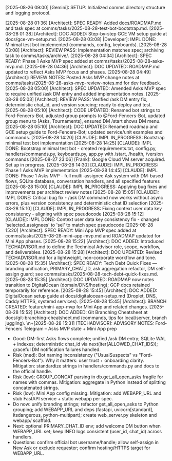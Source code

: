 <!-- Example log -->
[2025-08-26 09:00] [Gemini]: SETUP: Initialized comms directory structure and logging protocol.

<!-- example log -->
[2025-08-28 01:36] [Architect]: SPEC READY: Added docs/ROADMAP.md and task spec at comms/tasks/2025-08-28-test-bot-bootstrap.md.
[2025-08-28 01:38] [Architect]: DOC ADDED: Step-by-step GCE VM setup guide at docs/gce-vm-setup.md.
[2025-08-28 03:08] [Developer]: IMPL DONE: Minimal test bot implemented (commands, config, keyboards).
[2025-08-28 03:08] [Architect]: REVIEW PASS: Implementation matches spec; archiving task to comms/tasks/archive/.
[2025-08-28 04:34] [Architect]: SPEC READY: Phase 1 Asks MVP spec added at comms/tasks/2025-08-28-asks-mvp.md.
[2025-08-28 04:36] [Architect]: DOC UPDATED: ROADMAP.md updated to reflect Asks MVP focus and phases.
[2025-08-28 04:49] [Architect]: REVIEW NOTES: Posted Asks MVP change notes at comms/tasks/2025-08-28-asks-mvp-review-notes.md for dev feedback.
[2025-08-28 05:00] [Architect]: SPEC UPDATED: Amended Asks MVP spec to require unified /ask DM entry and added implementation notes.
[2025-08-28 05:03] [Architect]: REVIEW PASS: Verified /ask DM entry fix, deterministic chat_id, and version sourcing; ready to deploy and test.
[2025-08-28 05:10] [Architect]: CODE UPDATED: Renamed bot strings to Ford-Fencers-Bot, adjusted group prompts to @Ford-Fencers-Bot, updated group menu to [Asks, Tournaments], ensured DM /start shows DM menu.
[2025-08-28 05:10] [Architect]: DOC UPDATED: Renamed roadmap and GCE setup guide to Ford-Fencers-Bot; updated service/unit examples and commands.
[2025-08-28 14:20] [CLAUDE]: IMPL IN_PROGRESS: Bootstrap minimal test bot implementation
[2025-08-28 14:25] [CLAUDE]: IMPL DONE: Bootstrap minimal test bot - created requirements.txt, config.py, handlers/commands.py, keyboards.py, app.py with /start, /health, /version commands
[2025-08-27 23:06] [Frank]: Google Cloud VM server acquired. Set up in progress.
[2025-08-28 14:30] [CLAUDE]: IMPL IN_PROGRESS: Phase 1 Asks MVP implementation
[2025-08-28 14:45] [CLAUDE]: IMPL DONE: Phase 1 Asks MVP - full multi-assignee Ask system with DM-based flows, SQLite database, conversation handlers, and all specified features
[2025-08-28 15:00] [CLAUDE]: IMPL IN_PROGRESS: Applying bug fixes and improvements per architect review notes
[2025-08-28 15:05] [CLAUDE]: IMPL DONE: Critical bug fix - /ask DM command now works without async errors, plus version consistency and deterministic chat ID selection
[2025-08-28 15:10] [CLAUDE]: IMPL IN_PROGRESS: Fixing context user data key consistency - aligning with spec pseudocode
[2025-08-28 15:12] [CLAUDE]: IMPL DONE: Context user data key consistency fix - changed 'selected_assignees' to 'sel' to match spec pseudocode
[2025-08-28 15:20] [Architect]: SPEC READY: Mini App MVP spec added at comms/tasks/2025-08-28-mini-app-mvp.md and ROADMAP updated for Mini App phases.
[2025-08-28 15:22] [Architect]: DOC ADDED: Introduced TECHADVISOR.md to define the Technical Advisor role, scope, workflow, and deliverables.
[2025-08-28 15:28] [Architect]: DOC UPDATED: Revised TECHADVISOR.md for a lightweight, non-corporate workflow and tone.
[2025-08-28 15:35] [Architect]: SPEC READY: Tech Debt Quick Fixes — branding unification, PRIMARY_CHAT_ID, ask aggregation refactor, DM self-assign guard; see comms/tasks/2025-08-28-tech-debt-quick-fixes.md.
[2025-08-28 15:35] [Architect]: DOC UPDATED: ROADMAP now notes transition to DigitalOcean (domain/DNS/hosting); GCP docs retained temporarily for reference.
[2025-08-28 15:45] [Architect]: DOC ADDED: DigitalOcean setup guide at docs/digitalocean-setup.md (Droplet, DNS, Caddy HTTPS, systemd services).
[2025-08-28 15:45] [Architect]: BRANCH CREATED: feature/mini-app-mvp for Mini App and related changes.
[2025-08-28 15:52] [Architect]: DOC ADDED: Git Branching Cheatsheet at docs/git-branching-cheatsheet.md (commands, tips for local/server, branch juggling).
\n+[2025-08-28 15:31] [TECHADVISOR]: ADVISORY NOTES: Ford-Fencers Telegram – Asks MVP state + Mini App prep
- Good: DM-first Asks flows complete; unified /ask DM entry; SQLite WAL + indexes; deterministic chat_id via next(iter(ALLOWED_CHAT_IDS)); graceful DM notification failures handled.
- Risk (med): Bot naming inconsistency ("UsualSuspects" vs "Ford-Fencers-Bot"). Why it matters: user trust + onboarding clarity. Mitigation: standardize strings in handlers/commands.py and docs to the official handle.
- Risk (low): GROUP_CONCAT parsing in db.get_all_open_asks fragile for names with commas. Mitigation: aggregate in Python instead of splitting concatenated strings.
- Risk (low): Mini App config missing. Mitigation: add WEBAPP_URL and stub FastAPI service + static webapp per spec.
- Do now: unify branding strings; refactor get_all_open_asks to Python grouping; add WEBAPP_URL and deps (fastapi, uvicorn[standard], itsdangerous, python-multipart); create web_server.py skeleton and webapp/ scaffold.
- Next: optional PRIMARY_CHAT_ID env; add welcome DM button when WEBAPP_URL set; keep INFO logs consistent (user_id, chat_id) across handlers.
- Questions: confirm official bot username/handle; allow self-assign in New Ask or exclude requester; confirm hosting/HTTPS target for WEBAPP_URL.
